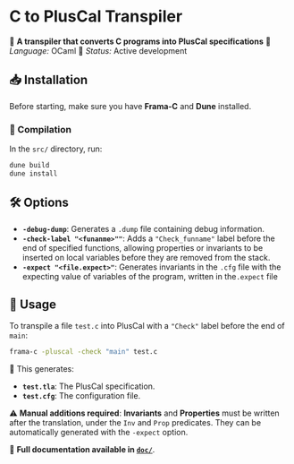 # C to PlusCal Transpiler

🚀 **A transpiler that converts C programs into PlusCal specifications**
📌 *Language:* OCaml
🔧 *Status:* Active development

## 📥 Installation

Before starting, make sure you have **Frama-C** and **Dune** installed.

### 🔨 Compilation

In the `src/` directory, run:

```bash
dune build
dune install
```

## 🛠️ Options

- **`-debug-dump`**: Generates a `.dump` file containing debug information.
- **`-check-label "<funanme>""`**: Adds a `"Check_funname"` label before the end of specified functions,
                                   allowing properties or invariants to be inserted on local variables
                                   before they are removed from the stack.
- **`-expect "<file.expect>"`**: Generates invariants in the `.cfg` file with the expecting
                                 value of variables of the program, written in the`.expect` file

## 🚀 Usage

To transpile a file `test.c` into PlusCal with a `"Check"` label before the end of `main`:

```bash
frama-c -pluscal -check "main" test.c
```

🔹 This generates:
- **`test.tla`**: The PlusCal specification.
- **`test.cfg`**: The configuration file.

⚠️ **Manual additions required**:
      **Invariants** and **Properties** must be written after the translation, under the `Inv` and `Prop` predicates.
      They can be automatically generated with the `-expect` option.


📄 **Full documentation available in [`doc/`](./doc/)**.
